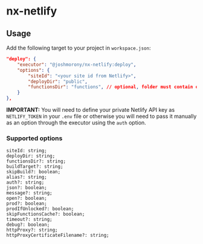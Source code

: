 # nx-netlify

## Usage

Add the following target to your project in `workspace.json`:

```json
"deploy": {
    "executor": "@joshmorony/nx-netlify:deploy",
    "options": {
        "siteId": "<your site id from Netlify>",
        "deployDir": "public",
        "functionsDir": "functions", // optional, folder must contain only compiled functions
    }
},
```

**IMPORTANT:** You will need to define your private Netlify API key as `NETLIFY_TOKEN` in your `.env` file or otherwise you will need to pass it manually as an option through the executor using the `auth` option.

### Supported options

```
siteId: string;
deployDir: string;
functionsDir?: string;
buildTarget?: string;
skipBuild?: boolean;
alias?: string;
auth?: string;
json?: boolean;
message?: string;
open?: boolean;
prod?: boolean;
prodIfUnlocked?: boolean;
skipFunctionsCache?: boolean;
timeout?: string;
debug?: boolean;
httpProxy?: string;
httpProxyCertificateFilename?: string;
```
